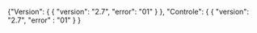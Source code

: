 {"Version": {
{
"version": "2.7",
"error": "01"
}
},
"Controle": {
{
"version": "2.7",
"error" : "01"
}
}
